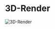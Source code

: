 # 3D-Render

![3D-Render](https://github.com/Nurlis03/3D-Render/assets/99631295/c673e17b-1b8b-431b-9dac-095e0f2effa0)
